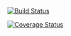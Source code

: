 [![Build Status](https://travis-ci.org/nalimilan/logmult.svg)](https://travis-ci.org/nalimilan/logmult)

[![Coverage Status](https://coveralls.io/repos/nalimilan/logmult/badge.svg?branch=master&service=github)](https://coveralls.io/github/nalimilan/logmult?branch=master)
